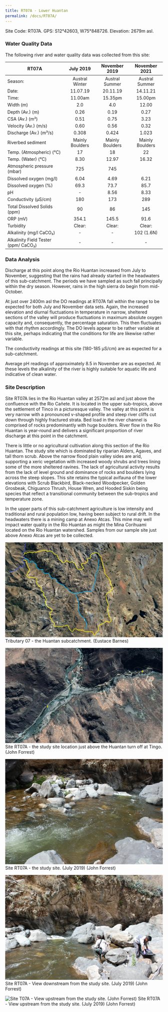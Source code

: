 ```yaml
---
title: RT07A - Lower Huantan
permalink: /docs/RT07A/
---
```



Site Code: RT07A.  GPS: S12°42603, W75°848726. Elevation:
2679m asl.


### Water Quality Data

The following river and water quality data was collected from this site:

|     RT07A                                   |        July 2019       |      November 2019     |      November 2021     |
|---------------------------------------------|:----------------------:|:----------------------:|:----------------------:|
|     Season:                                 |      Austral Winter    |      Austral Summer    |      Austral Summer    |
|     Date:                                   |         11.07.19       |         20.11.19       |         14.11.21       |
|     Time:                                   |         11.00am        |         15.35pm        |         15.00pm        |
|     Width (m)                               |           2.0          |           4.0          |          12.00         |
|     Depth (Av.) (m)                         |           0.26         |           0.19         |           0.27         |
|     CSA (Av.) (m²)                          |           0.51         |           0.75         |           3.23         |
|     Velocity (Av.) (m/s)                    |           0.60         |           0.56         |           0.32         |
|     Discharge (Av.) (m³/s)                  |          0.308         |          0.424         |          1.023         |
|     Riverbed sediment                       |     Mainly Boulders    |     Mainly Boulders    |     Mainly Boulders    |
|     Temp. (Atmospheric) (°C)                |            17          |            18          |            22          |
|     Temp. (Water) (°C)                      |           8.30         |          12.97         |          16.32         |
|     Atmospheric pressure (mbar)             |           725          |           745          |                        |
|     Dissolved oxygen (mg/l)                 |           6.04         |           4.69         |           6.21         |
|     Dissolved oxygen (%)                    |           69.3         |           73.7         |           85.7         |
|     pH                                      |            -           |           8.56         |           8.33         |
|     Conductivity (µS/cm)                    |           180          |           173          |           289          |
|     Total Dissolved Solids (ppm)            |            90          |            86          |           145          |
|     ORP (mV)                                |          354.1         |          145.5         |           91.6         |
|     Turbidity                               |          Clear:        |          Clear:        |          Clear:        |
|     Alkalinity (mg/l CaCO₃)                 |            -           |            -           |        102 (1.6N)      |
|     Alkalinity Field Tester (ppm/ CaCO₃)    |            -           |            -           |            -           |


### Data Analysis
Discharge at this point along the Rio Huantan increased from July to November, suggesting that the rains had already started in the headwaters of this sub-catchment. The periods we have sampled as such fall principally within the dry season. However, rains in the high sierra do begin from mid-October.

At just over 2400m asl the DO readings at RT07A fall within the range to be expected for both July and November data sets. Again, the increased elevation and diurnal fluctuations in temperature in narrow, sheltered sections of the valley will produce fluctuations in maximum absolute oxygen capacity and, consequently, the percentage saturation. This then fluctuates with that rhythm accordingly. The DO levels appear to be rather variable at this site, perhaps indicating that the conditions for life are likewise rather variable. 

The conductivity readings at this site (180-185 µS/cm) are as expected for a sub-catchment.    

Average pH readings of approximately 8.5 in November are as expected. At these levels the alkalinity of the river is highly suitable for aquatic life and indicative of clean water.


### Site Description
Site RT07A lies in the Rio Huantan valley at 2572m asl and just above the confluence with the Rio Cañete. It is located in the upper sub-tropics, above the settlement of Tinco in a picturesque valley. The valley at this point is very narrow with a pronounced v-shaped profile and steep river cliffs cut down through highly fractured strata. Bed load in the river channel is comprised of rocks predominantly with huge boulders. River flow in the Rio Huantan is year-round and delivers a significant proportion of river discharge at this point in the catchment. 

There is little or no agricultural cultivation along this section of the Rio Huantan. The study site which is dominated by riparian Alders, Agaves, and tall thorn scrub. Above the narrow flood plain valley sides are arid, supporting a xeric vegetation with increased woody shrubs and trees lining some of the more sheltered ravines. The lack of agricultural activity results from the lack of level ground and dominance of rocks and boulders lying across the steep slopes. This site retains the typical avifauna of the lower elevations with Scrub Blackbird, Black-necked Woodpecker, Golden Grosbeak, Chiguanco Thrush, House Wren, and Hooded Siskin being species that reflect a transitional community between the sub-tropics and temperature zone.    

In the upper parts of this sub-catchment agriculture is low intensity and traditional and rural population low, having been subject to rural drift. In the headwaters there is a mining camp at Anexo Atcas. This mine may well impact water quality in the Rio Huantan as might the Mina Corihuami located on the Rio Huantan watershed. Samples from our sample site just above Anexo Atcas are yet to be collected.


![Tributary T07 - the Huantan subcatchment. (Eustace Barnes)](/assets/SiteDescriptions/T7/T7Huantansubcatchment.jpg)
Tributary 07 - the Huantan subcatchment. (Eustace Barnes)


![Site T07A - the study site location. (John Forrest)](/assets/SiteDescriptions/T7/RT07ALoweHuantan.jpg)
Site RT07A - the study site location just above the Huantan turn off at Tingo. (John Forrest)


![Site T07A - the study site. (John Forrest)](/assets/SiteDescriptions/T7/T7AStudysite.JPG)
Site RT07A - the study site. (July 2019) (John Forrest)


![Site T07A - View downstream from the study site. (John Forrest)](/assets/SiteDescriptions/T7/T7AViewimmediatelydownstream.JPG)
Site RT07A - View downstream from the study site. (July 2019) (John Forrest)


![Site T07A - View upstream from the study site. (John Forrest)](/assets/SiteDescriptions/T7/T7AViewupstream.JPG)
Site RT07A - View upstream from the study site. (July 2019) (John Forrest)

